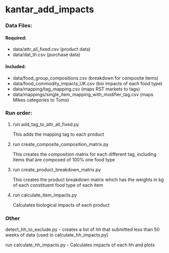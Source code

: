 # kantar_add_impacts
### Data Files:
#### Required:
- data/attr_all_fixed.csv (product data)
- data/dat_th.csv (purchase data)

#### Included:
- data/food_group_compositions.csv (breakdown for composite items)
- data/food_commodity_impacts_UK.csv (bio impacts of each food type)
- data/mapping/tag_mapping.csv (maps RST markets to tags)
- data/mappings/single_item_mapping_with_modifier_tag.csv (maps Mikes categories to Toms)



### Run order:
1. run add_tag_to_attr_all_fixed.py
  
    This adds the mapping tag to each product 

2. run create_composite_composition_matrix.py

    This creates the composition matrix for each different tag, including items that are composed of 100% one food type

3. run create_product_breakdown_matrix.py

    This creates the product breakdown matrix which has the weights in kg of each constituent food type of each item

4. run calculate_item_impacts.py

    Calculates biological impacts of each product



### Other
detect_hh_to_exclude.py - creates a list of hh that submitted less than 50 weeks of data (used in calculate_hh_impacts.py)

run calculate_hh_impacts.py - Calculates  impacts of each hh and plots
